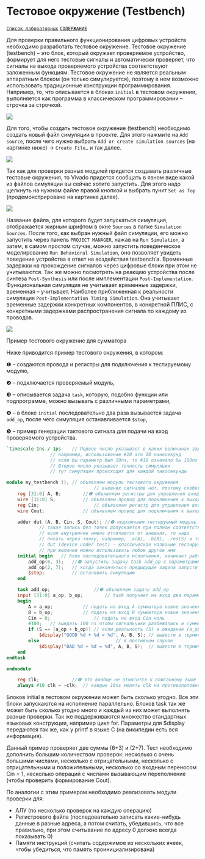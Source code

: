 # Тестовое окружение (Testbench)

[`Список лабораторных`](../Labs/README.md) [`СОДЕРЖАНИЕ`](../README.md)

Для проверки правильного функционирования цифровых устройств необходимо разработать тестовое окружение. Тестовое окружение (testbench) – это блок, который окружает проверяемое устройство, формирует для него тестовые сигналы и автоматически проверяет, что сигналы на выходе проверяемого устройства соответствуют заложенным функциям. Тестовое окружение не является реальным аппаратным блоком (он только симулируется), поэтому в нем возможно использовать традиционные конструкции программирования. Например, то, что описывается в блоках `initial` в тестовом окружении, выполняется как программа в классическом программировании – строчка за строчкой.

![](../Other/Pic/tb_1.png)

Для того, чтобы создать тестовое окружение (testbench) необходимо создать новый файл симуляции в проекте. Для этого нажмите на `Add source`, после чего нужно выбрать `Add or create simulation sources` (на картинке ниже) → `Create File…` и так далее.

![](../Other/Pic/tb_2.png)

Так как для проверки разных модулей придется создавать различные тестовые окружения, то Vivado придется сообщать в явном виде какой из файлов симуляции вы сейчас хотите запустить. Для этого надо щелкнуть на нужном файле правой кнопкой и выбрать пункт `Set as Top` (продемонстрировано на картинке далее).

![](../Other/Pic/tb_3.png)

Название файла, для которого будет запускаться симуляция, отображается жирным шрифтом в окне `Sources` в папке `Simulation Sources`. После того, как выбран нужный файл симуляции, его можно запустить через панель `PROJECT MANAGER`, нажав на `Run Simulation`, а затем, в самом простом случае, можно запустить поведенческое моделирование `Run Behavioral Simulation`, оно позволяет увидеть поведение устройства в ответ на воздействия testbench’а. Временные задержки на прохождение сигналов через цифровые блоки при этом не учитываются. Так же можно посмотреть на реакцию устройства после синтеза `Post-Synthesis` или после имплементации `Post-Implementation`. Функциональная симуляция не учитывает временные задержки, временная – учитывает. Наиболее приближенная к реальности симуляция `Post-Implementation Timing Simulation`. Она учитывает временные задержки конкретных компонентов, в конкретной ПЛИС, с конкретными задержками распространения сигнала по каждому из проводов.

![](../Other/Pic/tb_4.png)

Пример тестового окружение для сумматора

Ниже приводится пример тестового окружения, в котором:

❶ – создаются провода и регистры для подключения к тестируемому модулю,

❷ – подключается проверяемый модуль, 

❸ – описывается задача `task`, которую, подобно функции или подпрограмме, можно вызывать с различными параметрами,

❹ – в блоке `initial` последовательно два раза вызывается задача `add_op`, после чего симуляция останавливается `$stop`,

❺ – пример генерации тактового сигнала для подачи на вход проверяемого устройства.


``` verilog
`timescale 1ns / 1ps	// Первое число указывает в каких величинах задержка
				// например, использование #10 это 10 наносекунд
				// если бы параметр был 10ns, то #10 означало бы 100ns
				// Второе число указывает точность симуляции
				// тут симуляция происходит для каждой пикосекунды

module my_testbench ();	// объявляем модуль тестового окружения
								// внешних сигналов нет, поэтому скобки пустые
	reg [31:0] A, B;		//❶ объявляем регистры для управления входами сумматора
	wire [31:0] S;			// объявляем провод для подключения к выходу суммы
	reg Cin;					// объявляем регистр для управления входом Cin
	wire Cout;				// объявляем провод для подключения к выходу Cout

	adder dut (A, B, Cin, S, Cout);	//❷ подключаем тестируемый модуль
			// такая запись без точек допускается при полном соответствии имен
			// если внутренние имена отличаются от внешних, то надо
			// писать через точку, например, .a(A), .b(B), .res(S) и тому подобное
			// dut (device under test) – классическое название тестируемого модуля,
			// при желании можно использовать любое другое имя
	initial begin   // блок последовательного исполнения, начинает работу с момента времени 0
		add_op(6, 3);	//❹ запустить задачу task add_op с параметрами 6 и 3
		add_op(2, 7);	// когда закончиться предыдущая задача запустить новую
		$stop;			// остановить симуляцию
	end

	task add_op;				//❸ объявляем задачу add_op
	input [31:0] a_op, b_op; 		// task получает на вход два параметра
	begin
		A = a_op;			// подать на вход A сумматора новое значение a_op
		B = b_op;			// подать на вход B сумматора новое значение b_op
		Cin = 0;				// подать на вход Cin ноль
		#100;	// выждать 100 ns чтобы сигнальчики разбежались и сумматор успел посчитать
		if (S == (a_op + b_op))	// если реальность (S) и ожидание (a_op+b_op) совпадают, то
			$display("GOOD %d + %d = %d", A, B, S);	// вывести в терминал сообщение good
		else							// в противном случае
			$display("BAD %d + %d = %d", A, B, S);	// вывести в терминал другое сообщение
	end
endtask

endmodule 
```

``` verilog
	reg clk;			//❺ это вообще не относится к описанному выше testbench’у
	always #10 clk = ~clk; 	// каждые 10ns менять clk на противоположное значение
```

Блоков initial в тестовом окружении может быть сколько угодно. Все эти блоки запускаются на исполнение параллельно. Блоков task так же может быть сколько угодно много и каждый из них может выполнять разные проверки. Так же поддерживаются множество стандартных языковых конструкции, например цикл for. Параметры для $display передаются так же, как у printf в языке C (на википедии есть вся информация).

Данный пример проверяет две суммы (6+3) и (2+7). Тест необходимо дополнить большим количеством проверок: несколько с очень большими числами, несколько с отрицательными, несколько с отрицательными и положительными, несколько со входным переносом Cin = 1, несколько операций с числами вызывающим переполнение (чтобы проверить формирование Cout).

По аналогии с этим примером необходимо реализовать модули проверки для:
- АЛУ (по несколько проверок на каждую операцию)
- Регистрового файла (последовательно записать какие-нибудь данные в разные адреса, а потом считать, убедившись, что все правильно, при этом считывание по адресу 0 должно всегда показывать 0)
- Памяти инструкций (считать содержимое из нескольких ячеек, чтобы убедиться, что память проинициализирована)